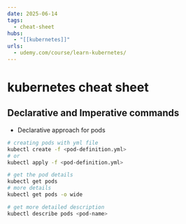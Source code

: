 ```yaml
---
date: 2025-06-14
tags:
  - cheat-sheet
hubs:
  - "[[kubernetes]]"
urls:
  - udemy.com/course/learn-kubernetes/
---
```


# kubernetes cheat sheet

## Declarative and Imperative commands

- Declarative approach for pods

```bash
# creating pods with yml file
kubectl create -f <pod-definition.yml>
# or
kubectl apply -f <pod-definition.yml>

# get the pod details
kubectl get pods
# more details
kubectl get pods -o wide

# get more detailed description
kubectl describe pods <pod-name>

```

